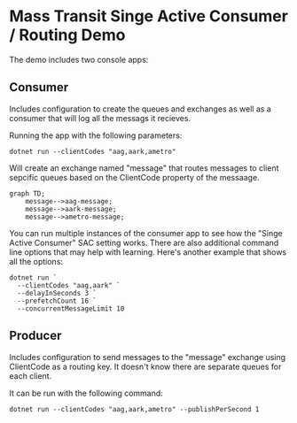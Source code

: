 Mass Transit Singe Active Consumer / Routing Demo
===============

The demo includes two console apps:

Consumer
--------
Includes configuration to create the queues and exchanges as well as a consumer
that will log all the messags it recieves.

Running the app with the following parameters:

    dotnet run --clientCodes "aag,aark,ametro"

Will create an exchange named "message" that routes messages to client sepcific
queues based on the ClientCode property of the messaage.

```mermaid
graph TD;
    message-->aag-message;
    message-->aark-message;
    message-->ametro-message;
```

You can run multiple instances of the consumer app to see how the "Singe Active
Consumer" SAC setting works. There are also additional command line options that
may help with learning. Here's another example that shows all the options:

    dotnet run `
      --clientCodes "aag,aark" `
      --delayInSeconds 3 `
      --prefetchCount 16 `
      --concurrentMessageLimit 10


Producer
--------
Includes configuration to send messages to the "message" exchange using
ClientCode as a routing key. It doesn't know there are separate queues for each
client.

It can be run with the following command:

    dotnet run --clientCodes "aag,aark,ametro" --publishPerSecond 1
